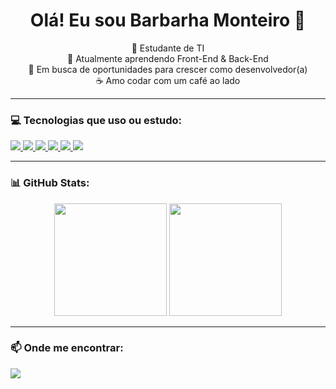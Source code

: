 <h1 align="center">Olá! Eu sou Barbarha Monteiro 💖</h1>

<p align="center">
  🌸 Estudante de TI <br>
  🌱 Atualmente aprendendo Front-End & Back-End <br>
  💼 Em busca de oportunidades para crescer como desenvolvedor(a) <br>
  ☕ Amo codar com um café ao lado
</p>

---

### 💻 Tecnologias que uso ou estudo:
<p>
  <a href="https://developer.mozilla.org/pt-BR/docs/Web/HTML" target="_blank">
    <img src="https://img.shields.io/badge/-HTML-e26aa5?style=flat&logo=html5&logoColor=white" />
  </a>
  <a href="https://developer.mozilla.org/pt-BR/docs/Web/CSS" target="_blank">
    <img src="https://img.shields.io/badge/-CSS-d96ebc?style=flat&logo=css3&logoColor=white" />
  </a>
  <a href="https://developer.mozilla.org/pt-BR/docs/Web/JavaScript" target="_blank">
    <img src="https://img.shields.io/badge/-JavaScript-f7c9e3?style=flat&logo=javascript&logoColor=black" />
  </a>
  <a href="https://www.python.org/" target="_blank">
    <img src="https://img.shields.io/badge/-Python-f4b4d4?style=flat&logo=python&logoColor=white" />
  </a>
  <a href="https://www.php.net/" target="_blank">
    <img src="https://img.shields.io/badge/-PHP-eab5d6?style=flat&logo=php&logoColor=white" />
  </a>
  <a href="https://www.oracle.com/java/" target="_blank">
    <img src="https://img.shields.io/badge/-Java-fab0da?style=flat&logo=java&logoColor=white" />
  </a>
</p>

---

### 📊 GitHub Stats:
<div align="center">
  <img height="180em" src="https://github-readme-stats.vercel.app/api?username=seunome&show_icons=true&theme=tokyonight&icon_color=ffbde1&title_color=ff8dc7&text_color=ffffff&bg_color=0d1117" />
  <img height="180em" src="https://github-readme-stats.vercel.app/api/top-langs/?username=seunome&layout=compact&theme=tokyonight&title_color=ff8dc7&text_color=ffffff&bg_color=0d1117" />
</div>

---

### 📫 Onde me encontrar:
<p>
  <a href="https://www.linkedin.com/in/seulinkedin" target="_blank">
    <img src="https://img.shields.io/badge/-LinkedIn-e26aa5?style=flat&logo=linkedin&logoColor=white" />
  </a>
</p>


